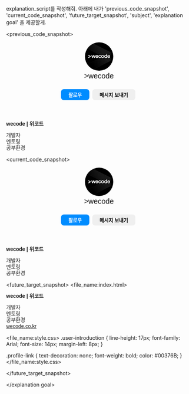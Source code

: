 explanation_script를 작성해줘. 아래에 내가 'previous_code_snapshot', 'current_code_snapshot',
'future_target_snapshot', 'subject', 'explanation goal' 을 제공할게.

<previous_code_snapshot>
<!DOCTYPE html>
<html lang="en">

<head>
  <title> My First Instagram </title>
  <style>
    .profile-image {
      width: 77px;
      height: 77px;
      border-radius: 50%;
      display: inline-block;
    }

    .user-info {
      display: inline-block;
      padding-left: 28px;
    }

    .user-name {
      font-family: Arial;
      font-size: 20px;
    }

    .instagram-button {
      height: 30px;
      border-radius: 8px;
      border: none;
      font-weight: bold;
      margin-top: 24px;
      margin-right: 4px;
      padding: 4px 20px;
    }

    .follow-button {
      color: white;
      background-color: rgb(0, 140, 255);
    }
  </style>
</head>

<body>
  <div class="account-title">

  </div>
  <div class="account-body">
    <header class="profile-wrapper">
      <img class="profile-image" src="./instagram-profile.jpg" alt="profile-picture" />
      <section class="user-info">
        <div class="user-name">
          >wecode
        </div>
        <button class="instagram-button follow-button"> 팔로우 </button>
        <button class="instagram-button"> 메시지 보내기</button>
      </section>
    </header>
    <div class="user-introduction">
      <p class="user-nickname">
        <strong> wecode | 위코드 </strong>
      </p>
      개발자
      <br>
      멘토링
      <br>
      공부환경
    </div>
    <section class="stories"></section>
    <div class="tabs"></div>
    <div class="postings"></div>
  </div>
</body>

</html>
</previous_code_snapshot>

<current_code_snapshot>
<!DOCTYPE html>
<html lang="en">

<head>
  <title> My First Instagram </title>
  <style>
    .profile-image {
      width: 77px;
      height: 77px;
      border-radius: 50%;
      display: inline-block;
    }

    .user-info {
      display: inline-block;
      padding-left: 28px;
    }

    .user-name {
      font-family: Arial;
      font-size: 20px;
    }

    .instagram-button {
      height: 30px;
      border-radius: 8px;
      border: none;
      font-weight: bold;
      margin-top: 24px;
      margin-right: 4px;
      padding: 4px 20px;
    }

    .follow-button {
      color: white;
      background-color: rgb(0, 140, 255);
    }

    .user-introduction {
      line-height: 17px;
      font-family: Arial;
      font-size: 14px;
    }
  </style>
</head>

<body>
  <div class="account-title">

  </div>
  <div class="account-body">
    <header class="profile-wrapper">
      <img class="profile-image" src="./instagram-profile.jpg" alt="profile-picture" />
      <section class="user-info">
        <div class="user-name">
          >wecode
        </div>
        <button class="instagram-button follow-button"> 팔로우 </button>
        <button class="instagram-button"> 메시지 보내기</button>
      </section>
    </header>
    <div class="user-introduction">
      <p class="user-nickname">
        <strong> wecode | 위코드 </strong>
      </p>
      개발자
      <br>
      멘토링
      <br>
      공부환경
    </div>
    <section class="stories"></section>
    <div class="tabs"></div>
    <div class="postings"></div>
  </div>
  </div>
</body>

</html>
</current_code_snapshot>

<future_target_snapshot>
<file_name:index.html>
  <div class="user-introduction">
    <p class="user-nickname">
      <strong> wecode | 위코드 </strong>
    </p>
    개발자
    <br>
    멘토링
    <br>
    공부환경
    <br>
    <span>
      <a class="profile-link" href="https://wecode.co.kr">wecode.co.kr</a>
    </span>
  </div>
</file_name:index.html>

<file_name:style.css>
.user-introduction {
  line-height: 17px;
  font-family: Arial;
  font-size: 14px;
  margin-left: 8px;
}

.profile-link {
  text-decoration: none;
  font-weight: bold;
  color: #00376B;
}
</file_name:style.css>


</future_target_snapshot>

<subject>  </subject>

<explanation goal> 

</explanation goal>

<script tone>

유치원 선생님처럼 친절하고 따뜻한 말투, 초보자에게 수업을 하기 위해 기초적인 내용까지 꼼꼼히 설명하고 넘어가는 선생님같은 말투. 하나라도 더 알려주고 싶어하는 멘토의 마음가짐을 가지고 있어요. "~합니다"체가 아니라 "~해요"체를 전체 문단의 70%이상 으로 구성하는 것이 좋아요.

</script tone>